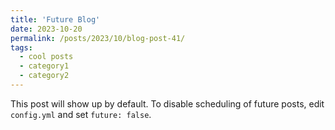 ```yaml
---
title: 'Future Blog'
date: 2023-10-20
permalink: /posts/2023/10/blog-post-41/
tags:
  - cool posts
  - category1
  - category2
---
```


This post will show up by default. To disable scheduling of future posts, edit `config.yml` and set `future: false`. 
